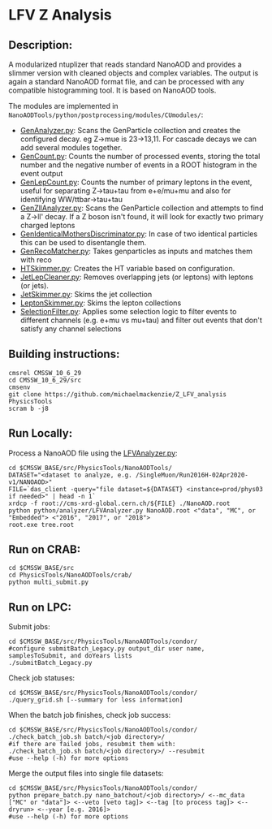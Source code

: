# LFV Z Analysis

## Description:
  A modularized ntuplizer that reads standard NanoAOD and provides a slimmer version with cleaned objects and complex variables.
  The output is again a standard NanoAOD format file, and can be processed with any compatible histogramming tool. It is based on NanoAOD tools. 

  The modules are implemented in `NanoAODTools/python/postprocessing/modules/CUmodules/`:
  - [GenAnalyzer.py](NanoAODTools/python/postprocessing/modules/CUmodules/GenAnalyzer.py): Scans the GenParticle collection and creates the configured decay. eg Z->mue is 23->13,11. For cascade decays we can add
    several modules together.
  - [GenCount.py](NanoAODTools/python/postprocessing/modules/CUmodules/GenCount.py): Counts the number of processed events, storing the total number and the negative number of events in a ROOT histogram in the event output
  - [GenLepCount.py](NanoAODTools/python/postprocessing/modules/CUmodules/GenLepCount.py): Counts the number of primary leptons in the event, useful for separating Z->tau+tau from e+e/mu+mu and also for identifying WW/ttbar->tau+tau
  - [GenZllAnalyzer.py](NanoAODTools/python/postprocessing/modules/CUmodules/GenZllAnalyzer.py): Scans the GenParticle collection and attempts to find a Z->ll' decay. If a Z boson isn't found, it will
    look for exactly two primary charged leptons
  - [GenIdenticalMothersDiscriminator.py](NanoAODTools/python/postprocessing/modules/CUmodules/GenIdenticalMothersDiscriminator.py): In case of two identical particles this can be used to disentangle them.
  - [GenRecoMatcher.py](NanoAODTools/python/postprocessing/modules/CUmodules/GenRecoMatcher.py): Takes genparticles as inputs and matches them with reco
  - [HTSkimmer.py](NanoAODTools/python/postprocessing/modules/CUmodules/HTSkimmer.py): Creates the HT variable based on configuration.
  - [JetLepCleaner.py](NanoAODTools/python/postprocessing/modules/CUmodules/JetLepCleaner.py): Removes overlapping jets (or leptons) with leptons (or jets).
  - [JetSkimmer.py](NanoAODTools/python/postprocessing/modules/CUmodules/JetSkimmer.py): Skims the jet collection
  - [LeptonSkimmer.py](NanoAODTools/python/postprocessing/modules/CUmodules/LeptonSkimmer.py): Skims the lepton collections
  - [SelectionFilter.py](NanoAODTools/python/postprocessing/modules/CUmodules/SelectionFilter.py): Applies some selection logic to filter events to different channels (e.g. e+mu vs mu+tau) and filter
    out events that don't satisfy any channel selections

## Building instructions:
```
cmsrel CMSSW_10_6_29
cd CMSSW_10_6_29/src
cmsenv
git clone https://github.com/michaelmackenzie/Z_LFV_analysis PhysicsTools
scram b -j8
```

## Run Locally:
Process a NanoAOD file using the [LFVAnalyzer.py](NanoAODTools/python/LFVAnalyzer.py):
```
cd $CMSSW_BASE/src/PhysicsTools/NanoAODTools/
DATASET="<dataset to analyze, e.g. /SingleMuon/Run2016H-02Apr2020-v1/NANOAOD>"
FILE=`das_client -query="file dataset=${DATASET} <instance=prod/phys03 if needed>" | head -n 1`
xrdcp -f root://cms-xrd-global.cern.ch/${FILE} ./NanoAOD.root
python python/analyzer/LFVAnalyzer.py NanoAOD.root <"data", "MC", or "Embedded"> <"2016", "2017", or "2018">
root.exe tree.root
```
  
## Run on CRAB:
```
cd $CMSSW_BASE/src
cd PhysicsTools/NanoAODTools/crab/
python multi_submit.py
```

## Run on LPC:
Submit jobs:
```
cd $CMSSW_BASE/src/PhysicsTools/NanoAODTools/condor/
#configure submitBatch_Legacy.py output_dir user name, samplesToSubmit, and doYears lists
./submitBatch_Legacy.py
```
Check job statuses:
```
cd $CMSSW_BASE/src/PhysicsTools/NanoAODTools/condor/
./query_grid.sh [--summary for less information]
```
When the batch job finishes, check job success:
```
cd $CMSSW_BASE/src/PhysicsTools/NanoAODTools/condor/
./check_batch_job.sh batch/<job directory>/
#if there are failed jobs, resubmit them with:
./check_batch_job.sh batch/<job directory>/ --resubmit
#use --help (-h) for more options
```
Merge the output files into single file datasets:
```
cd $CMSSW_BASE/src/PhysicsTools/NanoAODTools/condor/
python prepare_batch.py nano_batchout/<job directory>/ <--mc_data ["MC" or "data"]> <--veto [veto tag]> <--tag [to process tag]> <--dryrun> <--year [e.g. 2016]>
#use --help (-h) for more options
```

